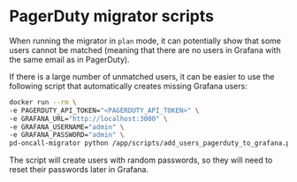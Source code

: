 # PagerDuty migrator scripts

When running the migrator in `plan` mode, it can potentially show that some users cannot be matched (meaning that there are no users in Grafana with the same email as in PagerDuty). 

If there is a large number of unmatched users, it can be easier to use the following script that automatically creates missing Grafana users:

```bash
docker run --rm \
-e PAGERDUTY_API_TOKEN="<PAGERDUTY_API_TOKEN>" \
-e GRAFANA_URL="http://localhost:3000" \
-e GRAFANA_USERNAME="admin" \
-e GRAFANA_PASSWORD="admin" \
pd-oncall-migrator python /app/scripts/add_users_pagerduty_to_grafana.py
```

The script will create users with random passwords, so they will need to reset their passwords later in Grafana.
